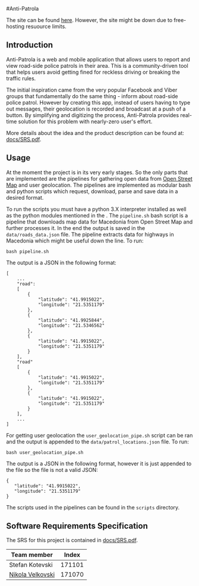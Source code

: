#Anti-Patrola

The site can be found [here](antipatrola.ml). However, the site might be down due to free-hosting resuource limits. 

## Introduction

Anti-Patrola is a web and mobile application that allows users to report and view road-side police patrols in
their area. This is a community-driven tool that helps users avoid getting fined for reckless driving or breaking the traffic rules. 

The initial inspiration came from the very popular Facebook and Viber groups that fundamentally do the same thing - inform about road-side police patrol. 
However by creating this app, instead of users having to type out messages, their geolocation is recorded 
and broadcast at a push of a button.
By simplifying and digitizing the process, Anti-Patrola provides real-time solution for this problem with nearly-zero user's effort.

More details about the idea and the product description can be found at: [docs/SRS.pdf](docs/SRS.pdf).

## Usage

At the moment the project is in its very early stages. So the only parts that are implemented are the pipelines for
gathering open data from [Open Street Map](https://www.openstreetmap.org/) and user geolocation. The pipelines are
implemented as modular bash and python scripts which request, download, parse and save data in a desired format.

To run the scripts you must have a python 3.X interpreter installed as well as the python modules mentioned in the <requirements>.
The `pipeline.sh` bash script is a pipeline that downloads map data for Macedonia from Open Street Map and further processes it.
In the end the output is saved in the `data/roads_data.json` file. The pipeline extracts data for highways in Macedonia which might be
useful down the line. To run:
```
bash pipeline.sh
```

The output is a JSON in the following format:

```
[
	...
	"road": 
	[
		{
			"latitude": "41.9915022", 
			"longitude": "21.5351179"
		},
		{
			"latitude": "41.9925844", 
			"longitude": "21.5346562"
		},
		{
			"latitude": "41.9915022", 
			"longitude": "21.5351179"
		}
	],
	"road"
	[
		{
			"latitude": "41.9915022", 
			"longitude": "21.5351179"
		},
		{
			"latitude": "41.9915022", 
			"longitude": "21.5351179"
		}
	],
	...
]
```
For getting user geolocation the `user_geolocation_pipe.sh` script can be ran and the output is appended to the `data/patrol_locations.json` file.
To run:
```
bash user_geolocation_pipe.sh
```
 The output is a JSON in the following format, however it is just appended to the file so the file is not a valid JSON:
 ```
{
	"latitude": "41.9915022", 
	"longitude": "21.5351179"
}
 ```

The scripts used in the pipelines can be found in the `scripts` directory.

## Software Requirements Specification

The SRS for this project is contained in [docs/SRS.pdf](docs/SRS.pdf).


| Team member       	| Index     | 
| ----------------- 	| --------- |
| Stefan Kotevski 		| 171101    |
| [Nikola Velkovski](https://github.com/Nikolak47) 	| 171070    |
